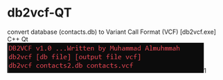 # db2vcf-QT
convert database (contacts.db) to Variant Call Format (VCF) [db2vcf.exe] C++ Qt
<img src="https://github.com/Muhmmad-Almuhmmah/db2vcf-QT/blob/main/1.png">1</img>
